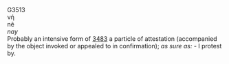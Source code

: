 G3513  
νή  
nē  
*nay*  
Probably an intensive form of [3483](g3483) a particle of attestation
(accompanied by the object invoked or appealed to in confirmation); *as*
*sure* *as:* - I protest by.  
